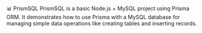 📊 PrismSQL
PrismSQL is a basic Node.js + MySQL project using Prisma ORM. It demonstrates how to use Prisma with a MySQL database for managing simple data operations like creating tables and inserting records.

